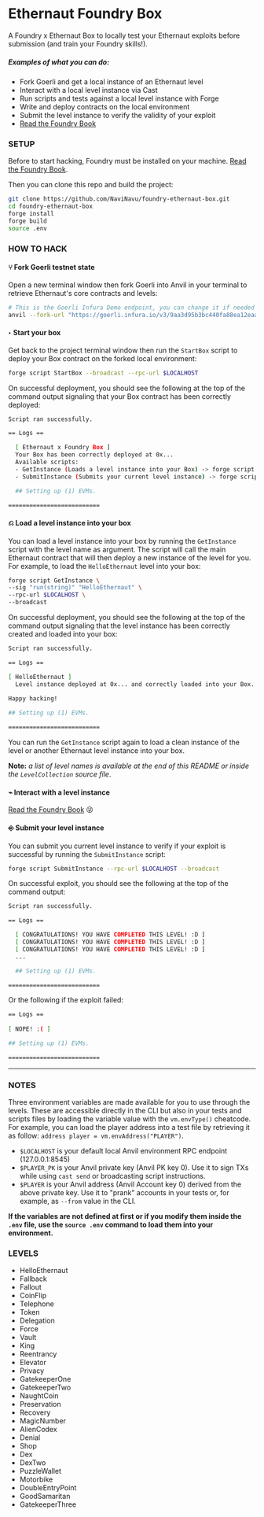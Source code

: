 # Ethernaut Foundry Box

A Foundry x Ethernaut Box to locally test your Ethernaut exploits before submission (and train your Foundry skills!).

##### Examples of what you can do:
- Fork Goerli and get a local instance of an Ethernaut level
- Interact with a local level instance via Cast
- Run scripts and tests against a local level instance with Forge
- Write and deploy contracts on the local environment
- Submit the level instance to verify the validity of your exploit
- [Read the Foundry Book](https://book.getfoundry.sh/)

### SETUP
Before to start hacking, Foundry must be installed on your machine.
[Read the Foundry Book](https://book.getfoundry.sh/).

Then you can clone this repo and build the project:
```bash
git clone https://github.com/NaviNavu/foundry-ethernaut-box.git
cd foundry-ethernaut-box
forge install
forge build
source .env
```

### HOW TO HACK

#### ⑂ Fork Goerli testnet state
Open a new terminal window then fork Goerli into Anvil in your terminal to retrieve Ethernaut's core contracts and levels:
```bash
# This is the Goerli Infura Demo endpoint, you can change it if needed
anvil --fork-url "https://goerli.infura.io/v3/9aa3d95b3bc440fa88ea12eaa4456161"
```

#### ‣ Start your box

Get back to the project terminal window then run the `StartBox` script to deploy your Box contract on the forked local environment:
```bash
forge script StartBox --broadcast --rpc-url $LOCALHOST
```

On successful deployment, you should see the following at the top of the command output signaling that your Box contract has been correctly deployed:
```bash
Script ran successfully.

== Logs ==

  [ Ethernaut x Foundry Box ]
  Your Box has been correctly deployed at 0x... 
  Available scripts:
  - GetInstance (Loads a level instance into your Box) -> forge script GetInstance --sig "run(string)" "HelloEthernaut" --rpc-url $LOCALHOST --broadcast
  - SubmitInstance (Submits your current level instance) -> forge script SubmitInstance --rpc-url $LOCALHOST --broadcast --private-key $PLAYER_PK

  ## Setting up (1) EVMs.

==========================

```

#### ⎌ Load a level instance into your box
You can load a level instance into your box by running the `GetInstance` script with the level name as argument.
The script will call the main Ethernaut contract that will then deploy a new instance of the level for you. For example, to load the `HelloEthernaut` level into your box:
```bash
forge script GetInstance \
--sig "run(string)" "HelloEthernaut" \
--rpc-url $LOCALHOST \
--broadcast
```

On successful deployment, you should see the following at the top of the command output signaling that the level instance has been correctly created and loaded into your box:
```bash
Script ran successfully.

== Logs ==

[ HelloEthernaut ]
  Level instance deployed at 0x... and correctly loaded into your Box.
  
Happy hacking!

## Setting up (1) EVMs.

==========================
```

You can run the `GetInstance` script again to load a clean instance of the level or another Ethernaut level instance into your box.

**Note:** *a list of level names is available at the end of this README or inside the `LevelCollection` source file*.

#### ⌁ Interact with a level instance
[Read the Foundry Book](https://book.getfoundry.sh/) 😜



#### ⎆ Submit your level instance
You can submit you current level instance to verify if your exploit is successful by running the `SubmitInstance` script: 

```bash
forge script SubmitInstance --rpc-url $LOCALHOST --broadcast 
```

On successful exploit, you should see the following at the top of the command output:
```bash
Script ran successfully.

== Logs ==

  [ CONGRATULATIONS! YOU HAVE COMPLETED THIS LEVEL! :D ]
  [ CONGRATULATIONS! YOU HAVE COMPLETED THIS LEVEL! :D ]
  [ CONGRATULATIONS! YOU HAVE COMPLETED THIS LEVEL! :D ]
  ...

  ## Setting up (1) EVMs.

==========================

```

Or the following if the exploit failed:
```bash
== Logs ==
  
[ NOPE! :( ]

## Setting up (1) EVMs.

==========================
```


---


### NOTES

Three environment variables are made available for you to use through the levels. These are accessible directly in the CLI but also in your tests and scripts files by loading the variable value with the `vm.envType()` cheatcode.
For example, you can load the player address into a test file by retrieving it as follow: `address player = vm.envAddress("PLAYER")`.

- `$LOCALHOST` is your default local Anvil environment RPC endpoint (127.0.0.1:8545) 
- `$PLAYER_PK` is your Anvil private key (Anvil PK key 0). Use it to sign TXs while using `cast send` or broadcasting script instructions.
- `$PLAYER` is your Anvil address (Anvil Account key 0) derived from the above private key. Use it to "prank" accounts in your tests or, for example, as `--from` value in the CLI.

**If the variables are not defined at first or if you modify them inside the `.env` file, use the `source .env` command to load them into your environment.**


### LEVELS
- HelloEthernaut
- Fallback
- Fallout
- CoinFlip
- Telephone
- Token
- Delegation
- Force
- Vault
- King
- Reentrancy
- Elevator
- Privacy
- GatekeeperOne
- GatekeeperTwo
- NaughtCoin
- Preservation
- Recovery
- MagicNumber
- AlienCodex
- Denial
- Shop
- Dex
- DexTwo
- PuzzleWallet
- Motorbike
- DoubleEntryPoint
- GoodSamaritan
- GatekeeperThree
 